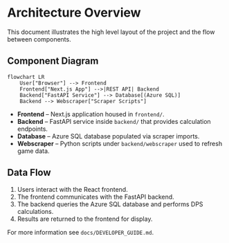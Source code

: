 # Architecture Overview

This document illustrates the high level layout of the project and the flow between components.

## Component Diagram

```mermaid
flowchart LR
    User["Browser"] --> Frontend
    Frontend["Next.js App"] -->|REST API| Backend
    Backend["FastAPI Service"] --> Database[(Azure SQL)]
    Backend --> Webscraper["Scraper Scripts"]
```

* **Frontend** – Next.js application housed in `frontend/`.
* **Backend** – FastAPI service inside `backend/` that provides calculation endpoints.
* **Database** – Azure SQL database populated via scraper imports.
* **Webscraper** – Python scripts under `backend/webscraper` used to refresh game data.

## Data Flow

1. Users interact with the React frontend.
2. The frontend communicates with the FastAPI backend.
3. The backend queries the Azure SQL database and performs DPS calculations.
4. Results are returned to the frontend for display.

For more information see `docs/DEVELOPER_GUIDE.md`.
